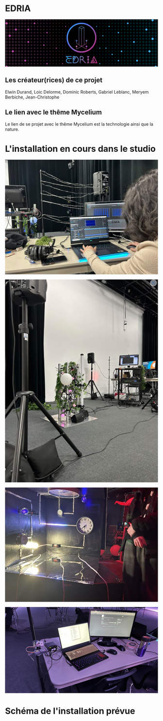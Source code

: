 # EDRIA
![banniere](https://github.com/MeganeRanger/H23_V13_inspirations_RANGER/blob/main/Mycelium/EDRIA/media/banniere_v2.png)

## Les créateur(rices) de ce projet
Elwin Durand, Loic Delorme, Dominic Roberts, Gabriel Leblanc, Meryem Berbiche, Jean-Christophe

## Le lien avec le thême Mycelium 
Le lien de se projet avec le thême Mycelium est la technologie ainsi que la nature. 

# L'installation en cours dans le studio
![installation en cours](https://github.com/MeganeRanger/H23_V13_inspirations_RANGER/blob/main/Mycelium/EDRIA/media/installation_en_cours_01.jpg)

![installation en cours](https://github.com/MeganeRanger/H23_V13_inspirations_RANGER/blob/main/Mycelium/EDRIA/media/installation_en_cours_02.JPG)

![installation en cours](https://github.com/MeganeRanger/H23_V13_inspirations_RANGER/blob/main/Mycelium/EDRIA/media/installation_en_cours_03.JPG)

![installation en cours](https://github.com/MeganeRanger/H23_V13_inspirations_RANGER/blob/main/Mycelium/EDRIA/media/installation_en_cours_04.jpg)

# Schéma de l'installation prévue

